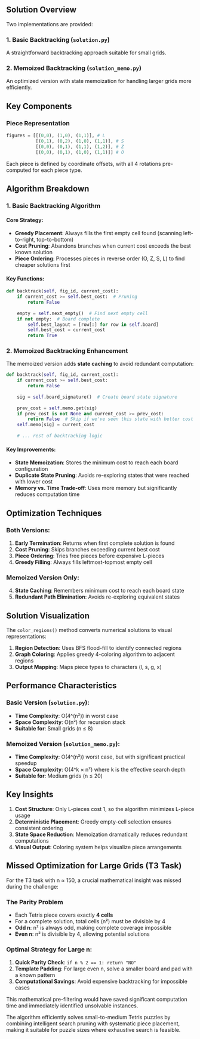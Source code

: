 ## Solution Overview

Two implementations are provided:

### 1. Basic Backtracking (`solution.py`)
A straightforward backtracking approach suitable for small grids.

### 2. Memoized Backtracking (`solution_memo.py`)
An optimized version with state memoization for handling larger grids more efficiently.

## Key Components

### Piece Representation
```python
figures = [[(0,0), (1,0), (1,1)], # L
           [(0,1), (0,2), (1,0), (1,1)], # S
           [(0,0), (0,1), (1,1), (1,2)], # Z
           [(0,0), (0,1), (1,0), (1,1)]] # O
```
Each piece is defined by coordinate offsets, with all 4 rotations pre-computed for each piece type.

## Algorithm Breakdown

### 1. Basic Backtracking Algorithm

#### Core Strategy:
- **Greedy Placement**: Always fills the first empty cell found (scanning left-to-right, top-to-bottom)
- **Cost Pruning**: Abandons branches when current cost exceeds the best known solution
- **Piece Ordering**: Processes pieces in reverse order (O, Z, S, L) to find cheaper solutions first

#### Key Functions:
```python
def backtrack(self, fig_id, current_cost):
    if current_cost >= self.best_cost:  # Pruning
        return False
    
    empty = self.next_empty()  # Find next empty cell
    if not empty:  # Board complete
        self.best_layout = [row[:] for row in self.board]
        self.best_cost = current_cost
        return True
```

### 2. Memoized Backtracking Enhancement

The memoized version adds **state caching** to avoid redundant computation:

```python
def backtrack(self, fig_id, current_cost):
    if current_cost >= self.best_cost:
        return False
    
    sig = self.board_signature()  # Create board state signature
    
    prev_cost = self.memo.get(sig)
    if prev_cost is not None and current_cost >= prev_cost:
        return False  # Skip if we've seen this state with better cost
    self.memo[sig] = current_cost
    
    # ... rest of backtracking logic
```

#### Key Improvements:
- **State Memoization**: Stores the minimum cost to reach each board configuration
- **Duplicate State Pruning**: Avoids re-exploring states that were reached with lower cost
- **Memory vs. Time Trade-off**: Uses more memory but significantly reduces computation time

## Optimization Techniques

### Both Versions:
1. **Early Termination**: Returns when first complete solution is found
2. **Cost Pruning**: Skips branches exceeding current best cost
3. **Piece Ordering**: Tries free pieces before expensive L-pieces
4. **Greedy Filling**: Always fills leftmost-topmost empty cell

### Memoized Version Only:
4. **State Caching**: Remembers minimum cost to reach each board state
5. **Redundant Path Elimination**: Avoids re-exploring equivalent states

## Solution Visualization

The `color_regions()` method converts numerical solutions to visual representations:

1. **Region Detection**: Uses BFS flood-fill to identify connected regions
2. **Graph Coloring**: Applies greedy 4-coloring algorithm to adjacent regions
3. **Output Mapping**: Maps piece types to characters (l, s, g, x)

## Performance Characteristics

### Basic Version (`solution.py`):
- **Time Complexity**: O(4^(n²)) in worst case
- **Space Complexity**: O(n²) for recursion stack
- **Suitable for**: Small grids (n ≤ 8)

### Memoized Version (`solution_memo.py`):
- **Time Complexity**: O(4^(n²)) worst case, but with significant practical speedup
- **Space Complexity**: O(4^k × n²) where k is the effective search depth
- **Suitable for**: Medium grids (n ≤ 20)

## Key Insights

1. **Cost Structure**: Only L-pieces cost 1, so the algorithm minimizes L-piece usage
2. **Deterministic Placement**: Greedy empty-cell selection ensures consistent ordering
3. **State Space Reduction**: Memoization dramatically reduces redundant computations
4. **Visual Output**: Coloring system helps visualize piece arrangements

## Missed Optimization for Large Grids (T3 Task)

For the T3 task with n ≈ 150, a crucial mathematical insight was missed during the challenge:

### The Parity Problem
- Each Tetris piece covers exactly **4 cells**
- For a complete solution, total cells (n²) must be divisible by 4
- **Odd n**: n² is always odd, making complete coverage impossible
- **Even n**: n² is divisible by 4, allowing potential solutions

### Optimal Strategy for Large n:
1. **Quick Parity Check**: `if n % 2 == 1: return "NO"`
2. **Template Padding**: For large even n, solve a smaller board and pad with a known pattern
3. **Computational Savings**: Avoid expensive backtracking for impossible cases

This mathematical pre-filtering would have saved significant computation time and immediately identified unsolvable instances.

The algorithm efficiently solves small-to-medium Tetris puzzles by combining intelligent search pruning with systematic piece placement, making it suitable for puzzle sizes where exhaustive search is feasible.
